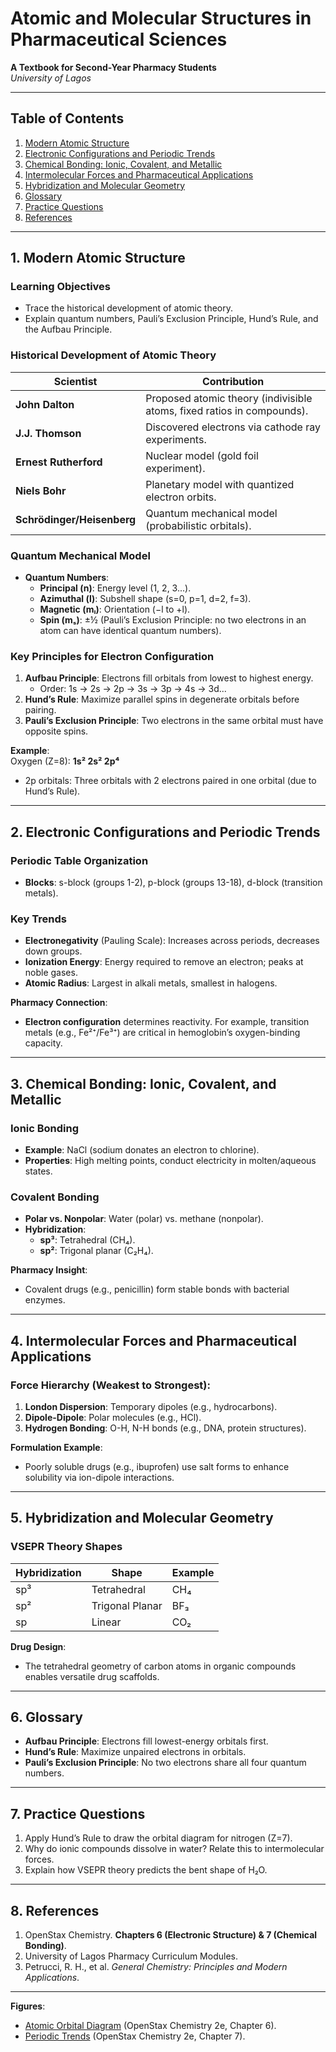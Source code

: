# Atomic and Molecular Structures in Pharmaceutical Sciences  
**A Textbook for Second-Year Pharmacy Students**  
*University of Lagos*  

---

## Table of Contents  
1. [Modern Atomic Structure](#1-modern-atomic-structure)  
2. [Electronic Configurations and Periodic Trends](#2-electronic-configurations-and-periodic-trends)  
3. [Chemical Bonding: Ionic, Covalent, and Metallic](#3-chemical-bonding-ionic-covalent-and-metallic)  
4. [Intermolecular Forces and Pharmaceutical Applications](#4-intermolecular-forces-and-pharmaceutical-applications)  
5. [Hybridization and Molecular Geometry](#5-hybridization-and-molecular-geometry)  
6. [Glossary](#6-glossary)  
7. [Practice Questions](#7-practice-questions)  
8. [References](#8-references)  

---

## 1. Modern Atomic Structure  
### Learning Objectives  
- Trace the historical development of atomic theory.  
- Explain quantum numbers, Pauli’s Exclusion Principle, Hund’s Rule, and the Aufbau Principle.  

### Historical Development of Atomic Theory  
| Scientist | Contribution |  
|-----------|--------------|  
| **John Dalton** | Proposed atomic theory (indivisible atoms, fixed ratios in compounds). |  
| **J.J. Thomson** | Discovered electrons via cathode ray experiments. |  
| **Ernest Rutherford** | Nuclear model (gold foil experiment). |  
| **Niels Bohr** | Planetary model with quantized electron orbits. |  
| **Schrödinger/Heisenberg** | Quantum mechanical model (probabilistic orbitals). |  

### Quantum Mechanical Model  
- **Quantum Numbers**:  
  - **Principal (n)**: Energy level (1, 2, 3...).  
  - **Azimuthal (l)**: Subshell shape (s=0, p=1, d=2, f=3).  
  - **Magnetic (mₗ)**: Orientation (−l to +l).  
  - **Spin (mₛ)**: ±½ (Pauli’s Exclusion Principle: no two electrons in an atom can have identical quantum numbers).  

### Key Principles for Electron Configuration  
1. **Aufbau Principle**: Electrons fill orbitals from lowest to highest energy.  
   - Order: 1s → 2s → 2p → 3s → 3p → 4s → 3d...  
2. **Hund’s Rule**: Maximize parallel spins in degenerate orbitals before pairing.  
3. **Pauli’s Exclusion Principle**: Two electrons in the same orbital must have opposite spins.  

**Example**:  
Oxygen (Z=8): **1s² 2s² 2p⁴**  
- 2p orbitals: Three orbitals with 2 electrons paired in one orbital (due to Hund’s Rule).  

---

## 2. Electronic Configurations and Periodic Trends  
### Periodic Table Organization  
- **Blocks**: s-block (groups 1-2), p-block (groups 13-18), d-block (transition metals).  

### Key Trends  
- **Electronegativity** (Pauling Scale): Increases across periods, decreases down groups.  
- **Ionization Energy**: Energy required to remove an electron; peaks at noble gases.  
- **Atomic Radius**: Largest in alkali metals, smallest in halogens.  

**Pharmacy Connection**:  
- **Electron configuration** determines reactivity. For example, transition metals (e.g., Fe²⁺/Fe³⁺) are critical in hemoglobin’s oxygen-binding capacity.  

---

## 3. Chemical Bonding: Ionic, Covalent, and Metallic  
### Ionic Bonding  
- **Example**: NaCl (sodium donates an electron to chlorine).  
- **Properties**: High melting points, conduct electricity in molten/aqueous states.  

### Covalent Bonding  
- **Polar vs. Nonpolar**: Water (polar) vs. methane (nonpolar).  
- **Hybridization**:  
  - **sp³**: Tetrahedral (CH₄).  
  - **sp²**: Trigonal planar (C₂H₄).  

**Pharmacy Insight**:  
- Covalent drugs (e.g., penicillin) form stable bonds with bacterial enzymes.  

---

## 4. Intermolecular Forces and Pharmaceutical Applications  
### Force Hierarchy (Weakest to Strongest):  
1. **London Dispersion**: Temporary dipoles (e.g., hydrocarbons).  
2. **Dipole-Dipole**: Polar molecules (e.g., HCl).  
3. **Hydrogen Bonding**: O-H, N-H bonds (e.g., DNA, protein structures).  

**Formulation Example**:  
- Poorly soluble drugs (e.g., ibuprofen) use salt forms to enhance solubility via ion-dipole interactions.  

---

## 5. Hybridization and Molecular Geometry  
### VSEPR Theory Shapes  
| Hybridization | Shape | Example |  
|---------------|-------|---------|  
| sp³ | Tetrahedral | CH₄ |  
| sp² | Trigonal Planar | BF₃ |  
| sp | Linear | CO₂ |  

**Drug Design**:  
- The tetrahedral geometry of carbon atoms in organic compounds enables versatile drug scaffolds.  

---

## 6. Glossary  
- **Aufbau Principle**: Electrons fill lowest-energy orbitals first.  
- **Hund’s Rule**: Maximize unpaired electrons in orbitals.  
- **Pauli’s Exclusion Principle**: No two electrons share all four quantum numbers.  

---

## 7. Practice Questions  
1. Apply Hund’s Rule to draw the orbital diagram for nitrogen (Z=7).  
2. Why do ionic compounds dissolve in water? Relate this to intermolecular forces.  
3. Explain how VSEPR theory predicts the bent shape of H₂O.  

---

## 8. References  
1. OpenStax Chemistry. **Chapters 6 (Electronic Structure) & 7 (Chemical Bonding)**.  
2. University of Lagos Pharmacy Curriculum Modules.  
3. Petrucci, R. H., et al. *General Chemistry: Principles and Modern Applications*.  

---

**Figures**:  
- [Atomic Orbital Diagram](https://openstax.org/books/chemistry-2e/pages/6-4-electronic-structure-of-atoms) (OpenStax Chemistry 2e, Chapter 6).  
- [Periodic Trends](https://openstax.org/books/chemistry-2e/pages/7-3-atomic-radius) (OpenStax Chemistry 2e, Chapter 7).  
